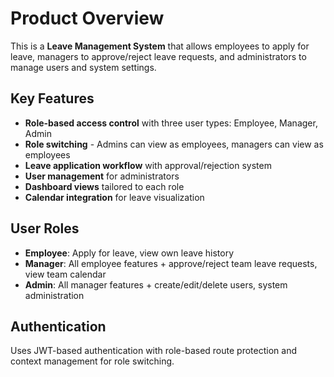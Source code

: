 # Product Overview

This is a **Leave Management System** that allows employees to apply for leave, managers to approve/reject leave requests, and administrators to manage users and system settings.

## Key Features

- **Role-based access control** with three user types: Employee, Manager, Admin
- **Role switching** - Admins can view as employees, managers can view as employees
- **Leave application workflow** with approval/rejection system
- **User management** for administrators
- **Dashboard views** tailored to each role
- **Calendar integration** for leave visualization

## User Roles

- **Employee**: Apply for leave, view own leave history
- **Manager**: All employee features + approve/reject team leave requests, view team calendar
- **Admin**: All manager features + create/edit/delete users, system administration

## Authentication

Uses JWT-based authentication with role-based route protection and context management for role switching.
